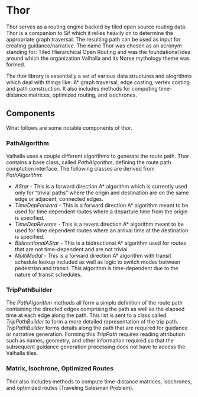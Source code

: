 # Thor #

Thor serves as a routing engine backed by tiled open source routing data. Thor is a companion to Sif which it relies heavily on to determine the appropriate graph traversal. The resulting path can be used as input for creating guidance/narrative. The name Thor was chosen as an acronym standing for: Tiled Hierarchical Open Routing and was the foundational idea around which the organization Valhalla and its Norse mythology theme was formed.

The thor library is essentially a set of various data structures and alogrithms which deal with things like: A* graph traversal, edge costing, vertex costing and path construction. It also includes methods for computing time-distance matrices, optimized routing, and isochrones.

## Components ##

What follows are some notable components of thor.

### PathAlgorithm ###

  Valhalla uses a couple different algorithms to generate the route path. Thor contains a base class, called *PathAlgorithm*, defining the route path comptution interface. The following classes are derived from *PathAlgorithm*:
  - *AStar* - This is a forward direction A* algorithm which is currently used only for “trivial paths” where the origin and destination are on the same edge or adjacent, connected edges.
  - *TimeDepForward* - This is a forward direction A* algorithm meant to be used for time dependent routes where a departure time from the origin is specified. 
  - *TimeDepReverse* - This is a revers direction A* algorithm meant to be used for time dependent routes where an arrival time at the destination is specified.
  - *BidirectionalAStar* - This is a bidirectional A* algorithm used for routes that are not time-dependent and are not trivial.
  - *MultiModal* - This is a forward direction A* algorithm with transit schedule lookup included as well as logic to switch modes between pedestrian and transit. This algorithm is time-dependent due to the nature of transit schedules.

### TripPathBuilder ###

The *PathAlgorithm* methods all form a simple definition of the route path containing the directed edges comprising the path as well as the elapsed time at each edge along the path. This list is sent to a class called *TripPathBuilder* to form a more detailed representation of the trip path. *TripPathBuilder* forms details along the path that are required for guidance or narrative generation. Forming this *TripPath* requires reading attribution such as names, geometry, and other information required so that the subsequent guidance generation processing does not have to access the Valhalla tiles.

### Matrix, Isochrone, Optimized Routes ###
Thor also includes methods to compute time-distance matrices, isochrones, and optimized routes (Traveling Salesman Problem).
